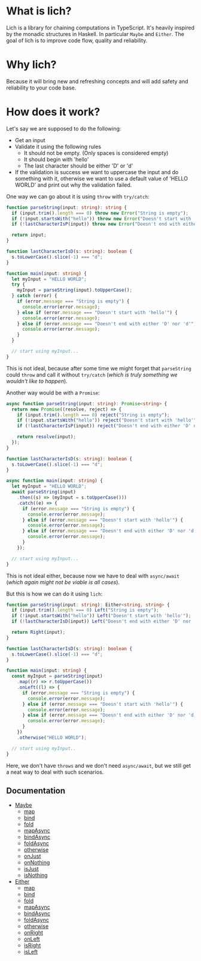 # What is lich?

Lich is a library for chaining computations in TypeScript. It's heavily inspired by the monadic structures in Haskell. In particular `Maybe` and `Either`.
The goal of lich is to improve code flow, quality and reliability.

# Why lich?

Because it will bring new and refreshing concepts and will add safety and reliability to your code base.

# How does it work?

Let's say we are supposed to do the following:

- Get an input
- Validate it using the following rules
  - It should not be empty. (Only spaces is considered empty)
  - It should begin with 'hello'
  - The last character should be either 'D' or 'd'
- If the validation is success we want to uppercase the input and do something with it, otherwise we want to use a default value of 'HELLO WORLD' and print out why the validation failed.

One way we can go about it is using `throw` with `try/catch`:

```ts
function parseString(input: string): string {
  if (input.trim().length === 0) throw new Error("String is empty");
  if (!input.startsWith("hello")) throw new Error("Doesn't start with 'hello'");
  if (!lastCharacterIsP(input)) throw new Error("Doesn't end with either 'D' nor 'd'");

  return input;
}

function lastCharacterIsD(s: string): boolean {
  s.toLowerCase().slice(-1) === "d";
}

function main(input: string) {
  let myInput = "HELLO WORLD";
  try {
    myInput = parseString(input).toUpperCase();
  } catch (error) {
    if (error.message === "String is empty") {
      console.error(error.message);
    } else if (error.message === "Doesn't start with 'hello'") {
      console.error(error.message);
    } else if (error.message === "Doesn't end with either 'D' nor 'd'") {
      console.error(error.message);
    }
  }

  // start using myInput...
}
```

This is not ideal, because after some time we might forget that `parseString` could `throw` and call it without `try/catch` (_which is truly something we wouldn't like to happen_).

Another way would be with a `Promise`:

```ts
async function parseString(input: string): Promise<string> {
  return new Promise((resolve, reject) => {
    if (input.trim().length === 0) reject("String is empty");
    if (!input.startsWith("hello")) reject("Doesn't start with 'hello'");
    if (!lastCharacterIsP(input)) reject("Doesn't end with either 'D' nor 'd'");

    return resolve(input);
  });
}

function lastCharacterIsD(s: string): boolean {
  s.toLowerCase().slice(-1) === "d";
}

async function main(input: string) {
  let myInput = "HELLO WORLD";
  await parseString(input)
    .then((s) => (myInput = s.toUpperCase()))
    .catch((e) => {
      if (error.message === "String is empty") {
        console.error(error.message);
      } else if (error.message === "Doesn't start with 'hello'") {
        console.error(error.message);
      } else if (error.message === "Doesn't end with either 'D' nor 'd'") {
        console.error(error.message);
      }
    });

  // start using myInput...
}
```

This is not ideal either, because now we have to deal with `async/await` (_which again might not be viable is all cases_).

But this is how we can do it using `lich`:

```ts
function parseString(input: string): Either<string, string> {
  if (input.trim().length === 0) Left("String is empty");
  if (!input.startsWith("hello")) Left("Doesn't start with 'hello'");
  if (!lastCharacterIsD(input)) Left("Doesn't end with either 'D' nor 'd'");

  return Right(input);
}

function lastCharacterIsD(s: string): boolean {
  s.toLowerCase().slice(-1) === "d";
}

function main(input: string) {
  const myInput = parseString(input)
    .map((r) => r.toUpperCase())
    .onLeft((l) => {
      if (error.message === "String is empty") {
        console.error(error.message);
      } else if (error.message === "Doesn't start with 'hello'") {
        console.error(error.message);
      } else if (error.message === "Doesn't end with either 'D' nor 'd'") {
        console.error(error.message);
      }
    })
    .otherwise("HELLO WORLD");

  // start using myInput..
}
```

Here, we don't have `throws` and we don't need `async/await`, but we still get a neat way to deal with such scenarios.

## Documentation

- [Maybe](maybe.md/#maybe)
  - [map](maybe.md/#map)
  - [bind](maybe.md/#bind)
  - [fold](maybe.md/#fold)
  - [mapAsync](maybe.md/#mapasync)
  - [bindAsync](maybe.md/#bindasync)
  - [foldAsync](maybe.md/#foldasync)
  - [otherwise](maybe.md/#otherwise)
  - [onJust](maybe.md/#onjust)
  - [onNothing](maybe.md/#onnothing)
  - [isJust](maybe.md/#isjust)
  - [isNothing](maybe.md/#isnothing)
- [Either](either.md/#either)
  - [map](either.md/#map)
  - [bind](either.md/#bind)
  - [fold](either.md/#fold)
  - [mapAsync](either.md/#mapasync)
  - [bindAsync](either.md/#bindasync)
  - [foldAsync](either.md/#foldasync)
  - [otherwise](either.md/#otherwise)
  - [onRight](either.md/#onright)
  - [onLeft](either.md/#onleft)
  - [isRight](either.md/#isright)
  - [isLeft](either.md/#isleft)
